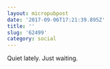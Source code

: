 ```yaml
---
layout: micropubpost
date: '2017-09-06T17:21:39.895Z'
title: ''
slug: '62499'
category: social
---
```

Quiet lately. Just waiting.
